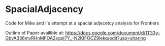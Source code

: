 # SpacialAdjacency
Code for Mike and I's attempt at a spacial adjecetcy analysis for Frontiers

Outline of Paper availible at:
https://docs.google.com/document/d/1T33y-GbvA336mvRHnMFOA2sgpi7Y_-N2KIFOCZ9lekg/edit?usp=sharing

